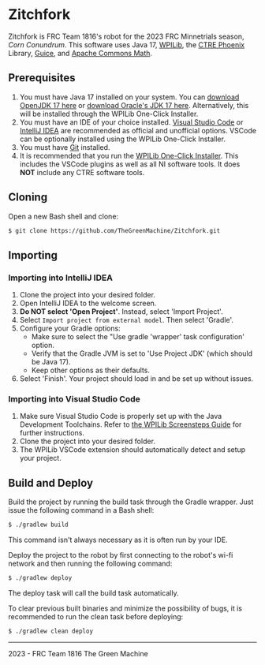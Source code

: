 # Zitchfork
Zitchfork is FRC Team 1816's robot for the 2023 FRC Minnetrials season, *Corn Conundrum*. This software uses Java 17, 
[WPILib](https://github.com/wpilibsuite/allwpilib), the [CTRE Phoenix](https://github.com/CrossTheRoadElec/Phoenix-api) Library, [Guice](https://github.com/google/guice), and [Apache Commons Math](https://github.com/apache/commons-math).

## Prerequisites
1. You must have Java 17 installed on your system. You can [download OpenJDK 17 here](https://openjdk.java.net/projects/jdk/17/) or [download Oracle's JDK 17 here](https://www.oracle.com/java/technologies/downloads/#java17). Alternatively, this will be installed through the WPILib One-Click Installer.
2. You must have an IDE of your choice installed. [Visual Studio Code](https://code.visualstudio.com/) or [IntelliJ IDEA](https://www.jetbrains.com/idea/) are recommended as official and unofficial options. VSCode can be optionally installed using the WPILib One-Click Installer.
3. You must have [Git](https://git-scm.com/) installed.
4. It is recommended that you run the [WPILib One-Click Installer](https://github.com/wpilibsuite/allwpilib/releases). This includes the VSCode plugins as well as all NI software tools. It does **NOT** include any CTRE software tools.

## Cloning

Open a new Bash shell and clone:
```bash
$ git clone https://github.com/TheGreenMachine/Zitchfork.git
```
## Importing

### Importing into IntelliJ IDEA

1. Clone the project into your desired folder.
2. Open IntelliJ IDEA to the welcome screen.
3. **Do NOT select 'Open Project'**. Instead, select 'Import Project'.
4. Select `Import project from external model`. Then select 'Gradle'.
5. Configure your Gradle options:
    * Make sure to select the "Use gradle 'wrapper' task configuration' option.
    * Verify that the Gradle JVM is set to 'Use Project JDK' (which should be Java 17).
    * Keep other options as their defaults.
6. Select 'Finish'. Your project should load in and be set up without issues.

### Importing into Visual Studio Code

1. Make sure Visual Studio Code is properly set up with the Java Development Toolchains. Refer to [the WPILib Screensteps Guide](http://wpilib.screenstepslive.com/s/currentCS/m/getting_started/l/999999-installing-c-and-java-development-tools-for-frc) for further instructions.
2. Clone the project into your desired folder.
3. The WPILib VSCode extension should automatically detect and setup your project.

## Build and Deploy
Build the project by running the build task through the Gradle wrapper. Just issue the following command in a Bash shell:
```bash
$ ./gradlew build
```
This command isn't always necessary as it is often run by your IDE.

Deploy the project to the robot by first connecting to the robot's wi-fi network and then running the following command:
```bash
$ ./gradlew deploy
```
The deploy task will call the build task automatically.

To clear previous built binaries and minimize the possibility of bugs, it is recommended to run the clean task before deploying:
```bash
$ ./gradlew clean deploy
```
---
2023 - FRC Team 1816 The Green Machine
